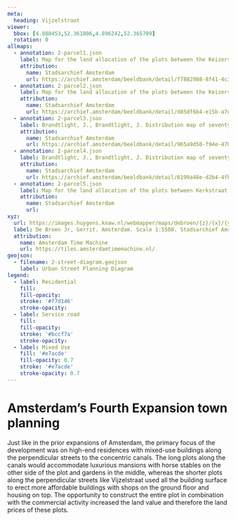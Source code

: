 ```yaml
---
meta:
  heading: Vijzelstraat
viewer:
  bbox: [4.888453,52.361806,4.896242,52.365709]
  rotation: 0
allmaps:
  - annotation: 2-parcel1.json
    label: Map for the land allocation of the plots between the Keizersgracht. Stadsarchief Amsterdam. Collection of the Royal Archaeological Society. Nieuwe Vijzelstraat and Herengracht sold with privilege by Ioachim Brandtlicht. 1665. 
    attribution:
      name: Stadsarchief Amsterdam
      url: https://archief.amsterdam/beeldbank/detail/f7882988-8f41-4c3a-eca0-33496b403898/media/7cb603a7-749b-1a6c-1956-33ff1619526e?mode=detail&view=horizontal&q=vijzelstraat&rows=1&page=2&fq%5B%5D=search_s_sk_documenttype:%22kaart%22
  - annotation: 2-parcel2.json
    label: Map for the land allocation of the plots between the Keizersgracht. Stadsarchief Amsterdam. Collection of the Royal Archaeological Society. Spiegelstraat, Herengracht and Nieuwe Vijzelstraat, sold with privilege by Joachim Brandt Licht. 1665.
    attribution:
      name: Stadsarchief Amsterdam
      url: https://archief.amsterdam/beeldbank/detail/d85df6b4-e15b-a7e7-c6b1-6a3c92a88704/media/f628e846-f849-d612-ccf2-324d9b1c97fc?mode=detail&view=horizontal&q=Vijzelstraat&rows=1&page=4&fq%5B%5D=search_s_sk_documenttype:%22kaart%22&filterAction
  - annotation: 2-parcel3.json
    label: Brandtlight, J., Brandtlight, J. Distribution map of seventy-two yards bordered by Vijzelstraat, Keizersgracht, Nieuwe Spiegelstraat and Herengracht. Stadsarchief Amsterdam. Archives of the Treasurer Ordinary Maps. 1665.  
    attribution:
      name: Stadsarchief Amsterdam
      url: https://archief.amsterdam/beeldbank/detail/965a9d50-f94e-4707-aa3d-5bc1aaa2f153/media/292594ce-00a1-f79b-4ece-6186542632ea?mode=detail&view=horizontal&q=Vijzelstraat&rows=1&page=1&fq%5B%5D=search_s_sk_documenttype:%22kaart%22&filterAction
  - annotation: 2-parcel4.json
    label: Brandtlight, J., Brandtlight, J. Distribution map of seventy-four yards bordered by Vijzelstraat, Kerkstraat, Nieuwe Spiegelstraat and Keizersgracht. Stadsarchief Amsterdam. Archives of the Treasurer Ordinary Maps. 1667. 
    attribution:
      name: Stadsarchief Amsterdam
      url: https://archief.amsterdam/beeldbank/detail/6199a48e-d2b4-4fbe-5b7b-47f5cf44f62e/media/ee5fff6e-86bd-d9ff-6e74-79dca28cb69d?mode=detail&view=horizontal&q=vijzelstraat&rows=1&page=8&fq%5B%5D=search_s_sk_documenttype:%22kaart%22
  - annotation: 2-parcel5.json
    label: Map for the land allocation of the plots between Kerkstraat, Reguliersgracht, Prinsengracht and Vijzelstraat. Stadsarchief Amsterdam. 1669
    attribution:
      name: Stadsarchief Amsterdam
      url: 
xyz:
  url: https://images.huygens.knaw.nl/webmapper/maps/debroen/{z}/{x}/{y}.png
  label: De Broen Jr, Gerrit. Amsterdam. Scale 1:5500. Stadsarchief Amsterdam. Amsterdam City Archives Collection - maps of the whole of Amsterdam. 1724.
  attribution:
    name: Amsterdam Time Machine
    url: https://tiles.amsterdamtimemachine.nl/
geojson: 
  - filename: 2-street-diagram.geojson
    label: Urban Street Planning Diagram
legend:
  - label: Residential
    fill: 
    fill-opacity: 
    stroke: '#f7d146'
    stroke-opacity:
  - label: Service road
    fill: 
    fill-opacity: 
    stroke: '#bccf7a'
    stroke-opacity: 
  - label: Mixed Use
    fill: '#e7acde'
    fill-opacity: 0.7
    stroke: '#e7acde'
    stroke-opacity: 0.7
---
```

# Amsterdam’s Fourth Expansion town planning
Just like in the prior expansions of Amsterdam, the primary focus of the development was on high-end residences with mixed-use buildings along the perpendicular streets to the concentric canals. The long plots along the canals would accommodate luxurious mansions with horse stables on the other side of the plot and gardens in the middle, whereas the shorter plots along the perpendicular streets like Vijzelstraat used all the building surface to erect more affordable buildings with shops on the ground floor and housing on top. The opportunity to construct the entire plot in combination with the commercial activity increased the land value and therefore the land prices of these plots.

